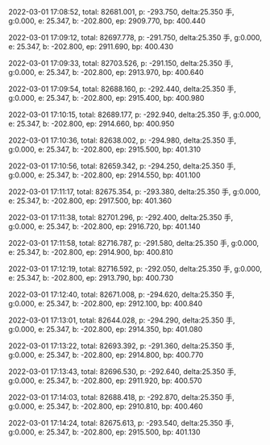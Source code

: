 2022-03-01 17:08:52, total: 82681.001, p: -293.750, delta:25.350 手, g:0.000, e: 25.347, b: -202.800, ep: 2909.770, bp: 400.440

2022-03-01 17:09:12, total: 82697.778, p: -291.750, delta:25.350 手, g:0.000, e: 25.347, b: -202.800, ep: 2911.690, bp: 400.430

2022-03-01 17:09:33, total: 82703.526, p: -291.150, delta:25.350 手, g:0.000, e: 25.347, b: -202.800, ep: 2913.970, bp: 400.640

2022-03-01 17:09:54, total: 82688.160, p: -292.440, delta:25.350 手, g:0.000, e: 25.347, b: -202.800, ep: 2915.400, bp: 400.980

2022-03-01 17:10:15, total: 82689.177, p: -292.940, delta:25.350 手, g:0.000, e: 25.347, b: -202.800, ep: 2914.660, bp: 400.950

2022-03-01 17:10:36, total: 82638.002, p: -294.980, delta:25.350 手, g:0.000, e: 25.347, b: -202.800, ep: 2915.500, bp: 401.310

2022-03-01 17:10:56, total: 82659.342, p: -294.250, delta:25.350 手, g:0.000, e: 25.347, b: -202.800, ep: 2914.550, bp: 401.100

2022-03-01 17:11:17, total: 82675.354, p: -293.380, delta:25.350 手, g:0.000, e: 25.347, b: -202.800, ep: 2917.500, bp: 401.360

2022-03-01 17:11:38, total: 82701.296, p: -292.400, delta:25.350 手, g:0.000, e: 25.347, b: -202.800, ep: 2916.720, bp: 401.140

2022-03-01 17:11:58, total: 82716.787, p: -291.580, delta:25.350 手, g:0.000, e: 25.347, b: -202.800, ep: 2914.900, bp: 400.810

2022-03-01 17:12:19, total: 82716.592, p: -292.050, delta:25.350 手, g:0.000, e: 25.347, b: -202.800, ep: 2913.790, bp: 400.730

2022-03-01 17:12:40, total: 82671.008, p: -294.620, delta:25.350 手, g:0.000, e: 25.347, b: -202.800, ep: 2912.100, bp: 400.840

2022-03-01 17:13:01, total: 82644.028, p: -294.290, delta:25.350 手, g:0.000, e: 25.347, b: -202.800, ep: 2914.350, bp: 401.080

2022-03-01 17:13:22, total: 82693.392, p: -291.360, delta:25.350 手, g:0.000, e: 25.347, b: -202.800, ep: 2914.800, bp: 400.770

2022-03-01 17:13:43, total: 82696.530, p: -292.640, delta:25.350 手, g:0.000, e: 25.347, b: -202.800, ep: 2911.920, bp: 400.570

2022-03-01 17:14:03, total: 82688.418, p: -292.870, delta:25.350 手, g:0.000, e: 25.347, b: -202.800, ep: 2910.810, bp: 400.460

2022-03-01 17:14:24, total: 82675.613, p: -293.540, delta:25.350 手, g:0.000, e: 25.347, b: -202.800, ep: 2915.500, bp: 401.130
